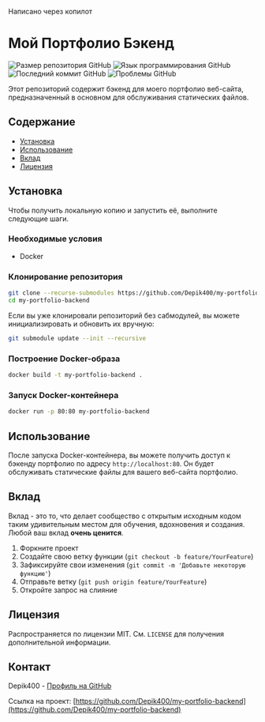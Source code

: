 Написано через копилот

# Мой Портфолио Бэкенд

![Размер репозитория GitHub](https://img.shields.io/github/repo-size/Depik400/my-portfolio-backend)
![Язык программирования GitHub](https://img.shields.io/github/languages/top/Depik400/my-portfolio-backend)
![Последний коммит GitHub](https://img.shields.io/github/last-commit/Depik400/my-portfolio-backend)
![Проблемы GitHub](https://img.shields.io/github/issues/Depik400/my-portfolio-backend)

Этот репозиторий содержит бэкенд для моего портфолио веб-сайта, предназначенный в основном для обслуживания статических файлов.

## Содержание

- [Установка](#установка)
- [Использование](#использование)
- [Вклад](#вклад)
- [Лицензия](#лицензия)

## Установка

Чтобы получить локальную копию и запустить её, выполните следующие шаги.

### Необходимые условия

- Docker

### Клонирование репозитория

```bash
git clone --recurse-submodules https://github.com/Depik400/my-portfolio-backend.git
cd my-portfolio-backend
```

Если вы уже клонировали репозиторий без сабмодулей, вы можете инициализировать и обновить их вручную:

```bash
git submodule update --init --recursive
```

### Построение Docker-образа

```bash
docker build -t my-portfolio-backend .
```

### Запуск Docker-контейнера

```bash
docker run -p 80:80 my-portfolio-backend
```

## Использование

После запуска Docker-контейнера, вы можете получить доступ к бэкенду портфолио по адресу `http://localhost:80`. Он будет обслуживать статические файлы для вашего веб-сайта портфолио.

## Вклад

Вклад - это то, что делает сообщество с открытым исходным кодом таким удивительным местом для обучения, вдохновения и создания. Любой ваш вклад **очень ценится**.

1. Форкните проект
2. Создайте свою ветку функции (`git checkout -b feature/YourFeature`)
3. Зафиксируйте свои изменения (`git commit -m 'Добавьте некоторую функцию'`)
4. Отправьте ветку (`git push origin feature/YourFeature`)
5. Откройте запрос на слияние

## Лицензия

Распространяется по лицензии MIT. См. `LICENSE` для получения дополнительной информации.

## Контакт

Depik400 - [Профиль на GitHub](https://github.com/Depik400)

Ссылка на проект: [https://github.com/Depik400/my-portfolio-backend](https://github.com/Depik400/my-portfolio-backend)
